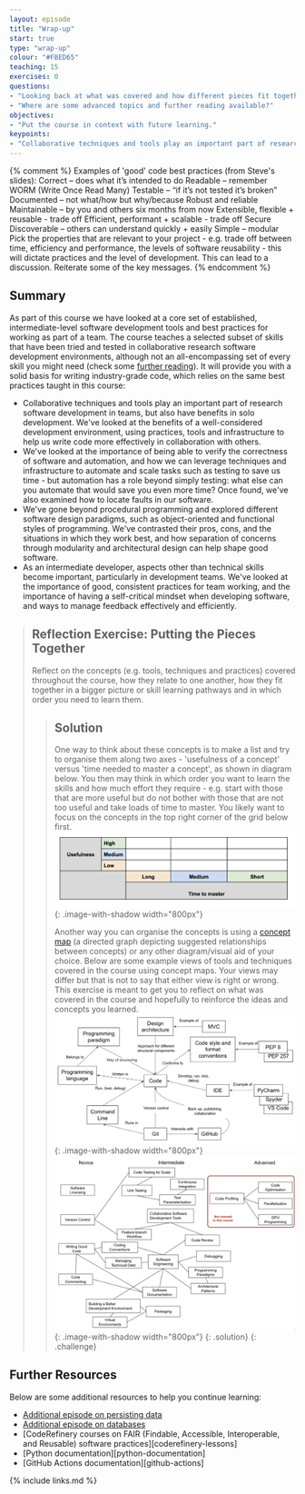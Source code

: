 ```yaml
---
layout: episode
title: "Wrap-up"
start: true
type: "wrap-up"
colour: "#FBED65"
teaching: 15
exercises: 0
questions:
- "Looking back at what was covered and how different pieces fit together"
- "Where are some advanced topics and further reading available?"
objectives:
- "Put the course in context with future learning."
keypoints:
- "Collaborative techniques and tools play an important part of research software development in teams."
---
```

{% comment %}
Examples of 'good' code best practices (from Steve's slides):
Correct – does what it’s intended to do
Readable – remember WORM (Write Once Read Many)
Testable – “if it’s not tested it’s broken”
Documented – not what/how but why/because
Robust and reliable
Maintainable – by you and others six months from now
Extensible, flexible + reusable - trade off
Efficient, performant + scalable - trade off
Secure
Discoverable – others can understand quickly + easily
Simple – modular
Pick the properties that are relevant to your project - e.g. trade off between time, efficiency and performance, 
the levels of software reusability - this will dictate practices and the level of development.  This can lead to a discussion.
Reiterate some of the key messages.
{% endcomment %}

## Summary
As part of this course we have looked at a core set of established, intermediate-level software development tools and 
best practices for working as part of a team. The course teaches a selected subset of skills 
that have been tried and tested in collaborative research software development environments, although not an
all-encompassing set of every skill you might need (check some [further reading](./#further-resources)). It will 
provide you with a solid basis for writing industry-grade code, which relies on the same best practices taught in this course:

- Collaborative techniques and tools play an important part of research software development in teams, but also have benefits in solo development. We've looked at the benefits of a well-considered development environment, using practices, tools and infrastructure to help us write code more effectively in collaboration with others.
- We've looked at the importance of being able to verify the correctness of software and automation, and how we can leverage techniques and infrastructure to automate and scale tasks such as testing to save us time - but automation has a role beyond simply testing: what else can you automate that would save you even more time? Once found, we've also examined how to locate faults in our software.
- We've gone beyond procedural programming and explored different software design paradigms, such as object-oriented and functional styles of programming. We've contrasted their pros, cons, and the situations in which they work best, and how separation of concerns through modularity and architectural design can help shape good software.
- As an intermediate developer, aspects other than technical skills become important, particularly in development teams. We've looked at the importance of good, consistent practices for team working, and the importance of having a self-critical mindset when developing software, and ways to manage feedback effectively and efficiently.

> ## Reflection Exercise: Putting the Pieces Together
> Reflect on the concepts (e.g. tools, techniques and practices) covered throughout the course, how they relate to one another, how they fit together in a bigger picture or skill learning pathways and in which order you need to learn them.
>> ## Solution
>> One way to think about these concepts is to make a list and try to organise them along two axes - 'usefulness of a concept' versus 'time needed to master a concept', as shown in diagram below. You then may
>> think in which order you want to learn the skills and how much effort they require - e.g. start with those that are more useful but do not bother with those that are not too useful and take loads of time to master. You
>> likely want to focus on the concepts in the top right corner of the grid below first.
>> ![Usefulness versus time to master grid](../fig/course-usefulness-time-to-master.png){: .image-with-shadow width="800px"}
>>
>> Another way you can organise the concepts is using a [concept map](https://en.wikipedia.org/wiki/Concept_map) (a directed graph depicting suggested relationships between concepts) or any other diagram/visual aid of your choice.
>> Below are some example views of tools and techniques covered in the course using concept maps. Your views 
>> may differ but that is not to say that either view is right or wrong. This exercise is meant to get you to reflect on what was covered in the course and hopefully to reinforce the ideas and concepts you learned.
>> ![Overview of tools and techniques covered in the course](../fig/course-concept-map.png){: .image-with-shadow width="800px"}
>> ![Overview of topics covered in the course based on level of difficulty](../fig/course-concept-map-difficulty.png){: .image-with-shadow width="800px"}
> {: .solution}
{: .challenge}

## Further Resources
Below are some additional resources to help you continue learning:

- [Additional episode on persisting data](../persistence)
- [Additional episode on databases](../databases)
- [CodeRefinery courses on FAIR (Findable, Accessible, Interoperable, and Reusable) software practices][coderefinery-lessons] 
- [Python documentation][python-documentation]
- [GitHub Actions documentation][github-actions]

{% include links.md %}
